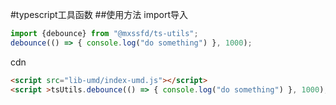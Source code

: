 #typescript工具函数
##使用方法
   import导入
```javascript
import {debounce} from "@mxssfd/ts-utils";
debounce(() => { console.log("do something") }, 1000);
```
   cdn
```html
<script src="lib-umd/index-umd.js"></script>
<script >tsUtils.debounce(() => { console.log("do something") }, 1000);</script>
```